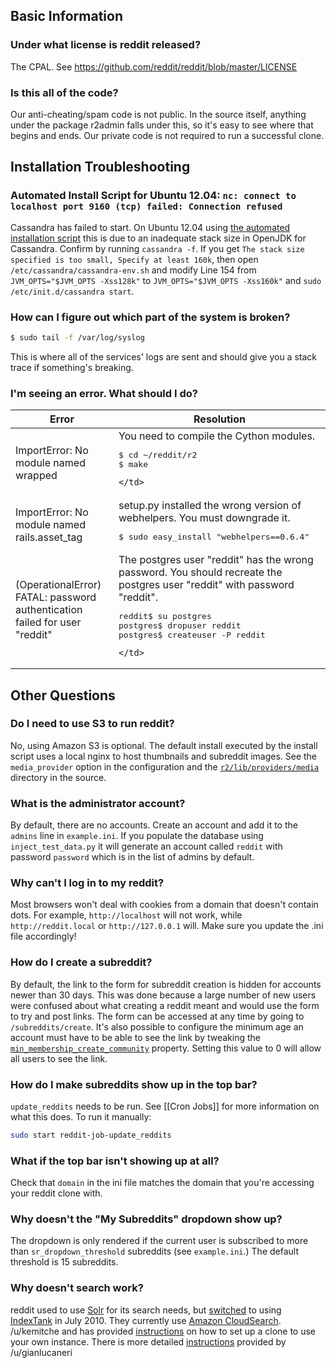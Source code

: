 ## Basic Information

### Under what license is reddit released?

The CPAL. See <https://github.com/reddit/reddit/blob/master/LICENSE>

### Is this all of the code?

Our anti-cheating/spam code is not public. In the source itself, anything under the package r2admin falls under this, so it's easy to see where that begins and ends. Our private code is not required to run a successful clone. 

## Installation Troubleshooting

### Automated Install Script for Ubuntu 12.04:  `nc: connect to localhost port 9160 (tcp) failed: Connection refused`

Cassandra has failed to start. On Ubuntu 12.04 using [the automated installation script](https://github.com/reddit/reddit/wiki/reddit-install-script-for-Ubuntu) this is due to an inadequate stack size in OpenJDK for Cassandra. Confirm by running `cassandra -f`. If you get `The stack size specified is too small, Specify at least 160k`, then open `/etc/cassandra/cassandra-env.sh` and modify Line 154 from `JVM_OPTS="$JVM_OPTS -Xss128k"` to `JVM_OPTS="$JVM_OPTS -Xss160k"` and `sudo /etc/init.d/cassandra start`.

### How can I figure out which part of the system is broken?

```bash
$ sudo tail -f /var/log/syslog
```

This is where all of the services' logs are sent and should give you a stack trace if something's breaking.

### I'm seeing an error. What should I do?

<table>
<thead>
<tr><th>Error</th><th>Resolution</th></tr>
</thead>
<tbody>
<tr>
    <td>ImportError: No module named wrapped</td>
    <td>
         You need to compile the Cython modules.

<pre lang="bash">
$ cd ~/reddit/r2
$ make
</pre>
    </td>
</tr>
<tr>
    <td>ImportError: No module named rails.asset_tag</td>
    <td>setup.py installed the wrong version of webhelpers. You must downgrade it.

<pre lang="bash">
$ sudo easy_install "webhelpers==0.6.4"
</pre>
</td>
</tr>
<tr>
    <td>(OperationalError) FATAL:  password authentication failed for user "reddit"</td>
    <td>
        The postgres user "reddit" has the wrong password. You should recreate the postgres user "reddit" with password "reddit".

<pre lang="bash">
reddit$ su postgres
postgres$ dropuser reddit
postgres$ createuser -P reddit
</pre>
    </td>
</tr>
</tbody>
</table> 

## Other Questions

### Do I need to use S3 to run reddit?

No, using Amazon S3 is optional. The default install executed by the install script uses a local nginx to host thumbnails and subreddit images. See the `media_provider` option in the configuration and the [`r2/lib/providers/media`](https://github.com/reddit/reddit/blob/master/r2/r2/lib/providers/media) directory in the source.

### What is the administrator account?

By default, there are no accounts. Create an account and add it to the `admins` line in `example.ini`. If you populate the database using `inject_test_data.py` it will generate an account called `reddit` with password `password` which is in the list of admins by default.

### Why can't I log in to my reddit?

Most browsers won't deal with cookies from a domain that doesn't contain dots. For example, `http://localhost` will not work, while `http://reddit.local` or `http://127.0.0.1` will. Make sure you update the .ini file accordingly!

### How do I create a subreddit?

By default, the link to the form for subreddit creation is hidden for accounts newer than 30 days. This was done because a large number of new users were confused about what creating a reddit meant and would use the form to try and post links. The form can be accessed at any time by going to `/subreddits/create`. It's also possible to configure the minimum age an account must have to be able to see the link by tweaking the [`min_membership_create_community`](https://github.com/reddit/reddit/blob/master/r2/example.ini#L320) property. Setting this value to 0 will allow all users to see the link.

### How do I make subreddits show up in the top bar?

`update_reddits` needs to be run. See [[Cron Jobs]] for more information on what this does. To run it manually:

```bash
sudo start reddit-job-update_reddits 
```

### What if the top bar isn't showing up at all?

Check that `domain` in the ini file matches the domain that you're accessing your reddit clone with.

### Why doesn't the "My Subreddits" dropdown show up?

The dropdown is only rendered if the current user is subscribed to more than `sr_dropdown_threshold` subreddits (see `example.ini`.) The default threshold is 15 subreddits.

### Why doesn't search work? 

reddit used to use [Solr](http://lucene.apache.org/solr/) for its search needs, but [switched](http://blog.reddit.com/2010/07/new-search.html) to using [IndexTank](http://indextank.com/) in July 2010. They currently use [Amazon CloudSearch](http://aws.amazon.com/cloudsearch/). /u/kemitche and has provided [instructions](http://www.reddit.com/r/redditdev/comments/wqx7o/does_reddit_using_amazon_cloud_search/c5fut4i) on how to set up a clone to use your own instance. There is more detailed [instructions](http://www.reddit.com/r/redditdev/comments/20qudv/reddit_with_amazon_cloud_search/) provided by /u/gianlucaneri 